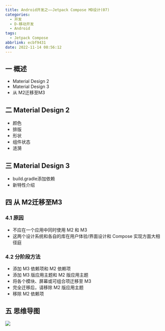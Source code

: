 ```yaml
---
title: Android开发之——Jetpack Compose MD设计(07)
categories:
  - 开发
  - D-移动开发
  - Android
tags:
  - Jetpack Compose
abbrlink: ecbf9431
date: 2022-11-14 08:56:12
---
```

## 一 概述

* Material Design 2
* Material Design 3
* 从 M2迁移至M3

<!--more-->

## 二 Material Design 2

* 颜色
* 排版
* 形状
* 组件状态
* 涟漪

## 三 Material Design 3

* build.gradle添加依赖
* 新特性介绍

## 四 从 M2迁移至M3

### 4.1 原因

* 不应在一个应用中同时使用 M2 和 M3
* 这两个设计系统和各自的库在用户体验/界面设计和 Compose 实现方面大相径庭

### 4.2 分阶段方法

* 添加 M3 依赖项和 M2 依赖项
* 添加 M3 版应用主题和 M2 版应用主题
* 将各个模块、屏幕或可组合项迁移至 M3
* 完全迁移后，请移除 M2 版应用主题
* 移除 M2 依赖项

## 五 思维导图

![][1]


[1]:https://jsd.onmicrosoft.cn/gh/PGzxc/CDN/blog-android/Jetpack-Compose-07.png